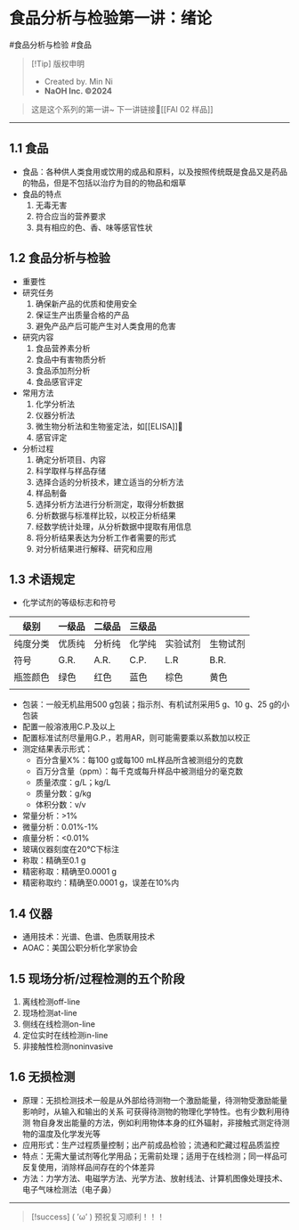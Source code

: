 # 食品分析与检验第一讲：绪论
#食品分析与检验 #食品


> [!Tip] 版权申明
> - Created by. Min Ni
> -  **NaOH Inc. ©2024**

> 这是这个系列的第一讲~
> 下一讲链接🔗[[FAI 02 样品]]

---
## 1.1 食品 
- 食品：各种供人类食用或饮用的成品和原料，以及按照传统既是食品又是药品的物品，但是不包括以治疗为目的的物品和烟草
- 食品的特点
	1. 无毒无害
	2. 符合应当的营养要求
	3. 具有相应的色、香、味等感官性状

## 1.2 食品分析与检验
- 重要性
- 研究任务
	1. 确保新产品的优质和使用安全 
	2. 保证生产出质量合格的产品
	3. 避免产品产后可能产生对人类食用的危害
- 研究内容
	1. 食品营养素分析
	2. 食品中有害物质分析
	3. 食品添加剂分析
	4. 食品感官评定
- 常用方法
	1. 化学分析法
	2. 仪器分析法
	3. 微生物分析法和生物鉴定法，如[[ELISA]]🔗
	4. 感官评定
- 分析过程
	1. 确定分析项目、内容
	2. 科学取样与样品存储
	3. 选择合适的分析技术，建立适当的分析方法
	4. 样品制备
	5. 选择分析方法进行分析测定，取得分析数据
	6. 分析数据与标准样比较，以校正分析结果
	7. 经数学统计处理，从分析数据中提取有用信息
	8. 将分析结果表达为分析工作者需要的形式
	9. 对分析结果进行解释、研究和应用
## 1.3 术语规定
- 化学试剂的等级标志和符号

| 级别   | 一级品  | 二级品  | 三级品  |      |      |
| ---- | ---- | ---- | ---- | ---- | ---- |
| 纯度分类 | 优质纯  | 分析纯  | 化学纯  | 实验试剂 | 生物试剂 |
| 符号   | G.R. | A.R. | C.P. | L.R  | B.R. |
| 瓶签颜色 | 绿色   | 红色   | 蓝色   | 棕色   | 黄色   |
|      |      |      |      |      |      |
- 包装：一般无机盐用500 g包装；指示剂、有机试剂采用5 g、10 g、25 g的小包装
- 配置一般溶液用C.P.及以上
- 配置标准试剂尽量用G.P.，若用AR，则可能需要乘以系数加以校正
- 测定结果表示形式：
	- 百分含量X%：每100 g或每100 mL样品所含被测组分的克数
	- 百万分含量（ppm）：每千克或每升样品中被测组分的毫克数
	- 质量浓度：g/L；kg/L
	- 质量分数：g/kg
	- 体积分数：v/v
- 常量分析：>1%
- 微量分析：0.01%-1%
- 痕量分析：<0.01%
- 玻璃仪器刻度在20℃下标注
- 称取：精确至0.1 g
- 精密称取：精确至0.0001 g
- 精密称取约：精确至0.0001 g，误差在10%内
## 1.4 仪器
- 通用技术：光谱、色谱、色质联用技术
- AOAC：美国公职分析化学家协会

## 1.5 现场分析/过程检测的五个阶段
1. 离线检测off-line
2. 现场检测at-line
3. 侧线在线检测on-line
4. 定位实时在线检测in-line
5. 非接触性检测noninvasive

## 1.6 无损检测
- 原理：无损检测技术一般是从外部给待测物一个激励能量，待测物受激励能量影响时，从输入和输出的关系 可获得待测物的物理化学特性。也有少数利用待测 物自身发出能量的方法，例如利用物体本身的红外辐射，非接触式测定待测物的温度及化学发光等
- 应用形式：生产过程质量控制；出产前成品检验；流通和贮藏过程品质监控
- 特点：无需大量试剂等化学用品；无需前处理；适用于在线检测；同一样品可反复使用，消除样品间存在的个体差异
- 方法：力学方法、电磁学方法、光学方法、放射线法、计算机图像处理技术、电子气味检测法（电子鼻）


---
> [!success] ( ’ω’ ) 预祝复习顺利！！！       


